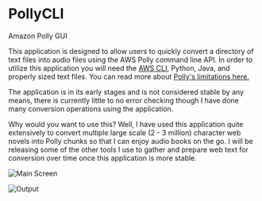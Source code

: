 # PollyCLI
Amazon Polly GUI

This application is designed to allow users to quickly convert a directory of text files into audio files using the AWS Polly command line API.  In order to utilize this application you will need the [AWS CLI](https://docs.aws.amazon.com/polly/latest/dg/getting-started-cli.html "AWS CLI"), Python, Java, and properly sized text files. You can read more about 
[Polly's limitations here.](https://docs.aws.amazon.com/polly/latest/dg/limits.html)

The application is in its early stages and is not considered stable by any means, there is currently little to no error checking though I have done many conversion operations using the application.

Why would you want to use this?  Well, I have used this application quite extensively to convert multiple large scale (2 - 3 million) character web novels into Polly chunks so that I can enjoy audio books on the go.  I will be releasing some of the other tools I use to gather and prepare web text for conversion over time once this application is more stable.


![Main Screen](https://i.imgur.com/LWpGeSH.png) 

![Output](https://i.imgur.com/2fmBoSN.png)



